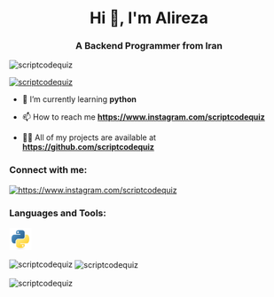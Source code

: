 <h1 align="center">Hi 👋, I'm Alireza</h1>
<h3 align="center">A Backend Programmer from Iran</h3>

<p align="left"> <img src="https://komarev.com/ghpvc/?username=scriptcodequiz&label=Profile%20views&color=0e75b6&style=flat" alt="scriptcodequiz" /> </p>

<p align="left"> <a href="https://github.com/ryo-ma/github-profile-trophy"><img src="https://github-profile-trophy.vercel.app/?username=scriptcodequiz" alt="scriptcodequiz" /></a> </p>

- 🌱 I’m currently learning **python**

- 📫 How to reach me **https://www.instagram.com/scriptcodequiz**

- 👨‍💻 All of my projects are available at **https://github.com/scriptcodequiz**

<h3 align="left">Connect with me:</h3>
<p align="left">
<a href="https://instagram.com/https://www.instagram.com/scriptcodequiz" target="blank"><img align="center" src="https://raw.githubusercontent.com/rahuldkjain/github-profile-readme-generator/master/src/images/icons/Social/instagram.svg" alt="https://www.instagram.com/scriptcodequiz" height="30" width="40" /></a>
</p>

<h3 align="left">Languages and Tools:</h3>
<p align="left"> <a href="https://www.python.org" target="_blank" rel="noreferrer"> <img src="https://raw.githubusercontent.com/devicons/devicon/master/icons/python/python-original.svg" alt="python" width="40" height="40"/> </a> </p>

<p><img align="left" src="https://github-readme-stats.vercel.app/api/top-langs?username=scriptcodequiz&show_icons=true&locale=en&layout=compact" alt="scriptcodequiz" /></p>

<p>&nbsp;<img align="center" src="https://github-readme-stats.vercel.app/api?username=scriptcodequiz&show_icons=true&locale=en" alt="scriptcodequiz" /></p>

<p><img align="center" src="https://github-readme-streak-stats.herokuapp.com/?user=scriptcodequiz&" alt="scriptcodequiz" /></p>
